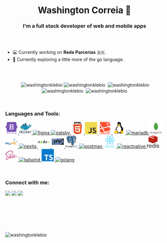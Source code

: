 <h1 align="center">Washington Correia 🚀</h1>
<h3 align="center">I'm a full stack developer of web and mobile apps</h3>

<br /><br />

- 💻 Currently working on **Rede Parcerias** 🇧🇷.
- 🎯 Currently exploring a little more of the go language.

<br /><br />

<p  align="center">
  &nbsp;<img align="center" src="https://github-profile-summary-cards.vercel.app/api/cards/profile-details?username=washingtonklebio&theme=vue" alt="washingtonklebio" />
  <img align="center" src="https://github-profile-summary-cards.vercel.app/api/cards/repos-per-language?username=washingtonklebio&theme=vue" alt="washingtonklebio" />
  &nbsp;<img align="center" src="https://github-profile-summary-cards.vercel.app/api/cards/most-commit-language?username=washingtonklebio&theme=vue" alt="washingtonklebio" />
  <img align="center" src="https://github-profile-summary-cards.vercel.app/api/cards/stats?username=washingtonklebio&theme=vue" alt="washingtonklebio" />
  &nbsp;<img align="center" src="https://github-profile-summary-cards.vercel.app/api/cards/productive-time?username=washingtonklebio&theme=vue" alt="washingtonklebio" />
</p>

<br />

<h3 align="left">Languages and Tools:</h3>
<p align="left"> <a href="https://getbootstrap.com" target="_blank"> <img src="https://raw.githubusercontent.com/devicons/devicon/master/icons/bootstrap/bootstrap-plain-wordmark.svg" alt="bootstrap" width="40" height="40"/> </a> <a href="https://www.docker.com/" target="_blank"> <img src="https://raw.githubusercontent.com/devicons/devicon/master/icons/docker/docker-original-wordmark.svg" alt="docker" width="40" height="40"/> </a> <a href="https://www.figma.com/" target="_blank"> <img src="https://www.vectorlogo.zone/logos/figma/figma-icon.svg" alt="figma" width="40" height="40"/> </a> <a href="https://www.gatsbyjs.com/" target="_blank"> <img src="https://www.vectorlogo.zone/logos/gatsbyjs/gatsbyjs-icon.svg" alt="gatsby" width="40" height="40"/> </a> <a href="https://www.w3.org/html/" target="_blank"> <img src="https://raw.githubusercontent.com/devicons/devicon/master/icons/html5/html5-original-wordmark.svg" alt="html5" width="40" height="40"/> </a> <a href="https://developer.mozilla.org/en-US/docs/Web/JavaScript" target="_blank"> <img src="https://raw.githubusercontent.com/devicons/devicon/master/icons/javascript/javascript-original.svg" alt="javascript" width="40" height="40"/> </a> <a href="https://laravel.com/" target="_blank"> <img src="https://raw.githubusercontent.com/devicons/devicon/master/icons/laravel/laravel-plain-wordmark.svg" alt="laravel" width="40" height="40"/> </a> <a href="https://www.linux.org/" target="_blank"> <img src="https://raw.githubusercontent.com/devicons/devicon/master/icons/linux/linux-original.svg" alt="linux" width="40" height="40"/> </a> <a href="https://mariadb.org/" target="_blank"> <img src="https://www.vectorlogo.zone/logos/mariadb/mariadb-icon.svg" alt="mariadb" width="40" height="40"/> </a> <a href="https://www.mongodb.com/" target="_blank"> <img src="https://raw.githubusercontent.com/devicons/devicon/master/icons/mongodb/mongodb-original-wordmark.svg" alt="mongodb" width="40" height="40"/> </a> <a href="https://www.mysql.com/" target="_blank"> <img src="https://raw.githubusercontent.com/devicons/devicon/master/icons/mysql/mysql-original-wordmark.svg" alt="mysql" width="40" height="40"/> </a> <a href="https://nextjs.org/" target="_blank"> <img src="https://cdn.worldvectorlogo.com/logos/nextjs-3.svg" alt="nextjs" width="40" height="40"/> </a> <a href="https://nodejs.org" target="_blank"> <img src="https://raw.githubusercontent.com/devicons/devicon/master/icons/nodejs/nodejs-original-wordmark.svg" alt="nodejs" width="40" height="40"/> </a> <a href="https://www.php.net" target="_blank"> <img src="https://raw.githubusercontent.com/devicons/devicon/master/icons/php/php-original.svg" alt="php" width="40" height="40"/> </a> <a href="https://www.postgresql.org" target="_blank"> <img src="https://raw.githubusercontent.com/devicons/devicon/master/icons/postgresql/postgresql-original-wordmark.svg" alt="postgresql" width="40" height="40"/> </a> <a href="https://postman.com" target="_blank"> <img src="https://www.vectorlogo.zone/logos/getpostman/getpostman-icon.svg" alt="postman" width="40" height="40"/> </a> <a href="https://reactjs.org/" target="_blank"> <img src="https://raw.githubusercontent.com/devicons/devicon/master/icons/react/react-original-wordmark.svg" alt="react" width="40" height="40"/> </a> <a href="https://reactnative.dev/" target="_blank"> <img src="https://reactnative.dev/img/header_logo.svg" alt="reactnative" width="40" height="40"/> </a> <a href="https://redis.io" target="_blank"> <img src="https://raw.githubusercontent.com/devicons/devicon/master/icons/redis/redis-original-wordmark.svg" alt="redis" width="40" height="40"/> </a> <a href="https://sass-lang.com" target="_blank"> <img src="https://raw.githubusercontent.com/devicons/devicon/master/icons/sass/sass-original.svg" alt="sass" width="40" height="40"/> </a> <a href="https://tailwindcss.com/" target="_blank"> <img src="https://www.vectorlogo.zone/logos/tailwindcss/tailwindcss-icon.svg" alt="tailwind" width="40" height="40"/> </a> <a href="https://www.typescriptlang.org/" target="_blank"> <img src="https://raw.githubusercontent.com/devicons/devicon/master/icons/typescript/typescript-original.svg" alt="typescript" width="40" height="40"/> </a> <a href="https://golang.org/" target="_blank"> <img src="https://go.dev/blog/go-brand/Go-Logo/SVG/Go-Logo_Blue.svg" alt="golang" width="40" height="40"/> </a> </p>

<br />

<h3 align="left">Connect with me:</h3>
<a href="https://www.instagram.com/washington_klebio/"><img src="https://img.icons8.com/color/48/000000/instagram-new--v2.png"/></a>
<a href="https://www.facebook.com/washington.klebio/"><img src="https://img.icons8.com/color/48/000000/facebook.png"/></a>
<a href="https://www.linkedin.com/in/washingtonklebio/"><img src="https://img.icons8.com/color/48/000000/linkedin.png"/></a>



<br/><br/><br/><br/><br/>
<p align="left"> <img src="https://komarev.com/ghpvc/?username=washingtonklebio&label=Profile%20views&color=0e75b6&style=flat" alt="washingtonklebio" /> </p>
